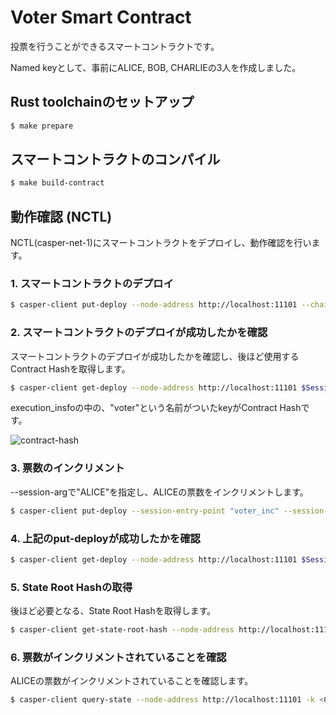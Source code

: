 # Voter Smart Contract

投票を行うことができるスマートコントラクトです。

Named keyとして、事前にALICE, BOB, CHARLIEの3人を作成しました。

## Rust toolchainのセットアップ
```bash
$ make prepare
```

## スマートコントラクトのコンパイル
```bash
$ make build-contract
```

## 動作確認 (NCTL)

NCTL(casper-net-1)にスマートコントラクトをデプロイし、動作確認を行います。

### 1. スマートコントラクトのデプロイ

```bash
$ casper-client put-deploy --node-address http://localhost:11101 --chain-name casper-net-1 --secret-key /casper-nctl/assets/net-1/faucet/secret_key.pem --payment-amount 50000000000 --session-path /voter/target/wasm32-unknown-unknown/release/voter-define.wasm
```

### 2. スマートコントラクトのデプロイが成功したかを確認

スマートコントラクトのデプロイが成功したかを確認し、後ほど使用するContract Hashを取得します。

```bash
$ casper-client get-deploy --node-address http://localhost:11101 $Session_hash
```

execution_insfoの中の、"voter"という名前がついたkeyがContract Hashです。

![contract-hash](./image/contract-hash.png)

### 3. 票数のインクリメント

--session-argで"ALICE"を指定し、ALICEの票数をインクリメントします。

```bash
$ casper-client put-deploy --session-entry-point "voter_inc" --session-name "voter" --session-arg=candidate_name:"string='ALICE'" --payment-amount 500000000 --chain-name casper-net-1 --node-address http://localhost:11101 --secret-key /casper-nctl/assets/net-1/faucet/secret_key.pem
```

### 4. 上記のput-deployが成功したかを確認

```bash
$ casper-client get-deploy --node-address http://localhost:11101 $Session_hash
```

### 5. State Root Hashの取得

後ほど必要となる、State Root Hashを取得します。

```bash
$ casper-client get-state-root-hash --node-address http://localhost:11101 | jq -r
```

### 6. 票数がインクリメントされていることを確認

ALICEの票数がインクリメントされていることを確認します。

```bash
$ casper-client query-state --node-address http://localhost:11101 -k <ContractHash> -s $STATE_ROOT_HASH -q "voter/ALICE" | jq -r
```

